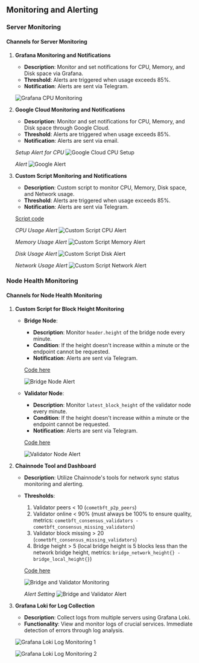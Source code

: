 ## Monitoring and Alerting

### Server Monitoring

#### Channels for Server Monitoring

1. **Grafana Monitoring and Notifications**
    - **Description**: Monitor and set notifications for CPU, Memory, and Disk space via Grafana.
    - **Threshold**: Alerts are triggered when usage exceeds 85%.
    - **Notification**: Alerts are sent via Telegram.
    
    ![Grafana CPU Monitoring](images/grafana_cpu.png)

2. **Google Cloud Monitoring and Notifications**
    - **Description**: Monitor and set notifications for CPU, Memory, and Disk space through Google Cloud.
    - **Threshold**: Alerts are triggered when usage exceeds 85%.
    - **Notification**: Alerts are sent via email.
    
    *Setup Alert for CPU*
    ![Google Cloud CPU Setup](images/google_cpu.png)
    
    *Alert*
    ![Google Alert](images/google_alert.png)

3. **Custom Script Monitoring and Notifications**
    - **Description**: Custom script to monitor CPU, Memory, Disk space, and Network usage.
    - **Threshold**: Alerts are triggered when usage exceeds 85%.
    - **Notification**: Alerts are sent via Telegram.
    
    [Script code](https://github.com/suntzu93/system_monitor/blob/main/system_monitor.sh)
    
    *CPU Usage Alert*
    ![Custom Script CPU Alert](images/tool_alert.png)
    
    *Memory Usage Alert*
    ![Custom Script Memory Alert](images/tool_memory.png)
    
    *Disk Usage Alert*
    ![Custom Script Disk Alert](images/tool_disk.png)
    
    *Network Usage Alert*
    ![Custom Script Network Alert](images/tool_network.png)

### Node Health Monitoring

#### Channels for Node Health Monitoring

1. **Custom Script for Block Height Monitoring**
    - **Bridge Node**: 
        - **Description**: Monitor `header.height` of the bridge node every minute.
        - **Condition**: If the height doesn't increase within a minute or the endpoint cannot be requested.
        - **Notification**: Alerts are sent via Telegram.
        
        [Code here](https://github.com/suntzu93/system_monitor/blob/main/bridge_monitor.sh)
        
        ![Bridge Node Alert](images/bridge_node_alert.png)
    
    - **Validator Node**:
        - **Description**: Monitor `latest_block_height` of the validator node every minute.
        - **Condition**: If the height doesn't increase within a minute or the endpoint cannot be requested.
        - **Notification**: Alerts are sent via Telegram.
        
        [Code here](https://github.com/suntzu93/system_monitor/blob/main/validator_monitor.sh)
        
        ![Validator Node Alert](images/validator_alert.png)

2. **Chainnode Tool and Dashboard**
    - **Description**: Utilize Chainnode's tools for network sync status monitoring and alerting.
    - **Thresholds**:
        1. Validator peers < 10 (`cometbft_p2p_peers`)
        2. Validator online < 90% (must always be 100% to ensure quality, metrics: `cometbft_consensus_validators - cometbft_consensus_missing_validators`)
        3. Validator block missing > 20 (`cometbft_consensus_missing_validators`)
        4. Bridge height > 5 (local bridge height is 5 blocks less than the network bridge height, metrics: `bridge_network_height{} - bridge_local_height{}`)
        
        [Code here](https://github.com/suntzu93/CelestiaTools)
    
        ![Bridge and Validator Monitoring](images/bridge_validator_monitor.png)
        
        *Alert Setting*
        ![Bridge and Validator Alert](images/bridge_validator_alert.png)

3. **Grafana Loki for Log Collection**
    - **Description**: Collect logs from multiple servers using Grafana Loki.
    - **Functionality**: View and monitor logs of crucial services. Immediate detection of errors through log analysis.
    
    ![Grafana Loki Log Monitoring 1](images/grafana_loki_log1.png)
    
    ![Grafana Loki Log Monitoring 2](images/grafana_loki_log2.png)
